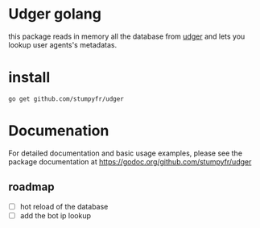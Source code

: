 # Udger golang

this package reads in memory all the database from [udger](https://udger.com) and lets you lookup user agents's metadatas.

# install
```
go get github.com/stumpyfr/udger
```
# Documenation
For detailed documentation and basic usage examples, please see the package documentation at https://godoc.org/github.com/stumpyfr/udger

## roadmap

* [ ] hot reload of the database
* [ ] add the bot ip lookup
